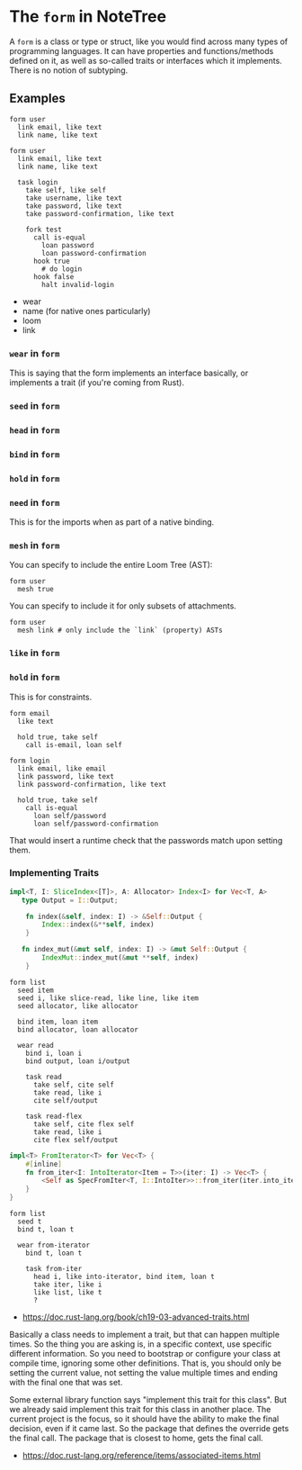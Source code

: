 # The `form` in NoteTree

A `form` is a class or type or struct, like you would find across many
types of programming languages. It can have properties and
functions/methods defined on it, as well as so-called traits or
interfaces which it implements. There is no notion of subtyping.

## Examples

```
form user
  link email, like text
  link name, like text
```

```
form user
  link email, like text
  link name, like text

  task login
    take self, like self
    take username, like text
    take password, like text
    take password-confirmation, like text

    fork test
      call is-equal
        loan password
        loan password-confirmation
      hook true
        # do login
      hook false
        halt invalid-login
```

- wear
- name (for native ones particularly)
- loom
- link

### `wear` in `form`

This is saying that the form implements an interface basically, or
implements a trait (if you're coming from Rust).

### `seed` in `form`

### `head` in `form`

### `bind` in `form`

### `hold` in `form`

### `need` in `form`

This is for the imports when as part of a native binding.

### `mesh` in `form`

You can specify to include the entire Loom Tree (AST):

```
form user
  mesh true
```

You can specify to include it for only subsets of attachments.

```
form user
  mesh link # only include the `link` (property) ASTs
```

### `like` in `form`

### `hold` in `form`

This is for constraints.

```
form email
  like text

  hold true, take self
    call is-email, loan self
```

```
form login
  link email, like email
  link password, like text
  link password-confirmation, like text

  hold true, take self
    call is-equal
      loan self/password
      loan self/password-confirmation
```

That would insert a runtime check that the passwords match upon setting
them.

### Implementing Traits

```rs
impl<T, I: SliceIndex<[T]>, A: Allocator> Index<I> for Vec<T, A>
   type Output = I::Output;

    fn index(&self, index: I) -> &Self::Output {
        Index::index(&**self, index)
    }

   fn index_mut(&mut self, index: I) -> &mut Self::Output {
        IndexMut::index_mut(&mut **self, index)
    }
```

```
form list
  seed item
  seed i, like slice-read, like line, like item
  seed allocator, like allocator

  bind item, loan item
  bind allocator, loan allocator

  wear read
    bind i, loan i
    bind output, loan i/output

    task read
      take self, cite self
      take read, like i
      cite self/output

    task read-flex
      take self, cite flex self
      take read, like i
      cite flex self/output
```

```rs
impl<T> FromIterator<T> for Vec<T> {
    #[inline]
    fn from_iter<I: IntoIterator<Item = T>>(iter: I) -> Vec<T> {
        <Self as SpecFromIter<T, I::IntoIter>>::from_iter(iter.into_iter())
    }
}
```

```
form list
  seed t
  bind t, loan t

  wear from-iterator
    bind t, loan t

    task from-iter
      head i, like into-iterator, bind item, loan t
      take iter, like i
      like list, like t
      ?
```

- https://doc.rust-lang.org/book/ch19-03-advanced-traits.html

Basically a class needs to implement a trait, but that can happen
multiple times. So the thing you are asking is, in a specific context,
use specific different information. So you need to bootstrap or
configure your class at compile time, ignoring some other definitions.
That is, you should only be setting the current value, not setting the
value multiple times and ending with the final one that was set.

Some external library function says "implement this trait for this
class". But we already said implement this trait for this class in
another place. The current project is the focus, so it should have the
ability to make the final decision, even if it came last. So the package
that defines the override gets the final call. The package that is
closest to home, gets the final call.

- https://doc.rust-lang.org/reference/items/associated-items.html
